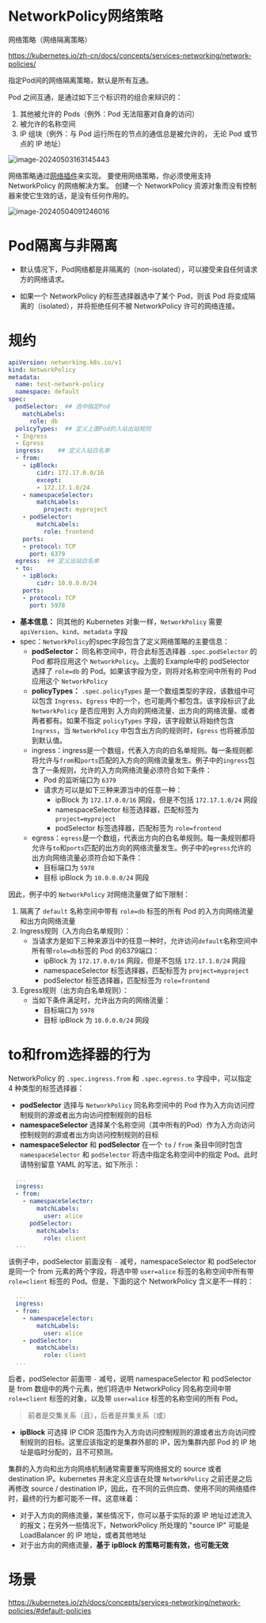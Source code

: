 # NetworkPolicy网络策略

网络策略（网络隔离策略）

https://kubernetes.io/zh-cn/docs/concepts/services-networking/network-policies/

指定Pod间的网络隔离策略，默认是所有互通。

Pod 之间互通，是通过如下三个标识符的组合来辩识的：

1. 其他被允许的 Pods（例外：Pod 无法阻塞对自身的访问）
2. 被允许的名称空间
3. IP 组块（例外：与 Pod 运行所在的节点的通信总是被允许的， 无论 Pod 或节点的 IP 地址）

![image-20240503163145443](https://gitee.com/dongguo4812_admin/image/raw/master/image/202405040906111.png)



网络策略通过[网络插件](https://kubernetes.io/zh-cn/docs/concepts/extend-kubernetes/compute-storage-net/network-plugins/)来实现。 要使用网络策略，你必须使用支持 NetworkPolicy 的网络解决方案。 创建一个 NetworkPolicy 资源对象而没有控制器来使它生效的话，是没有任何作用的。

![image-20240504091246016](https://gitee.com/dongguo4812_admin/image/raw/master/image/202405040913380.png)

# Pod隔离与非隔离

- 默认情况下，Pod网络都是非隔离的（non-isolated），可以接受来自任何请求方的网络请求。

- 如果一个 NetworkPolicy 的标签选择器选中了某个 Pod，则该 Pod 将变成隔离的（isolated），并将拒绝任何不被 NetworkPolicy 许可的网络连接。

# 规约

```yaml
apiVersion: networking.k8s.io/v1
kind: NetworkPolicy
metadata:
  name: test-network-policy
  namespace: default
spec:
  podSelector:  ## 选中指定Pod
    matchLabels:
      role: db
  policyTypes:  ## 定义上面Pod的入站出站规则
  - Ingress
  - Egress
  ingress:    ## 定义入站白名单
  - from:   
    - ipBlock:
        cidr: 172.17.0.0/16
        except:
        - 172.17.1.0/24
    - namespaceSelector:
        matchLabels:
          project: myproject
    - podSelector:
        matchLabels:
          role: frontend
    ports:
    - protocol: TCP
      port: 6379
  egress:  ## 定义出站白名单
  - to:
    - ipBlock:
        cidr: 10.0.0.0/24
    ports:
    - protocol: TCP
      port: 5978
```

- **基本信息：** 同其他的 Kubernetes 对象一样，`NetworkPolicy` 需要 `apiVersion`、`kind`、`metadata` 字段
- spec：`NetworkPolicy`的spec字段包含了定义网络策略的主要信息：
  - **podSelector：** 同名称空间中，符合此标签选择器 `.spec.podSelector` 的 Pod 都将应用这个 `NetworkPolicy`。上面的 Example中的 podSelector 选择了 `role=db` 的 Pod。如果该字段为空，则将对名称空间中所有的 Pod 应用这个 `NetworkPolicy`
  - **policyTypes：** `.spec.policyTypes` 是一个数组类型的字段，该数组中可以包含 `Ingress`、`Egress` 中的一个，也可能两个都包含。该字段标识了此 `NetworkPolicy` 是否应用到 入方向的网络流量、出方向的网络流量、或者两者都有。如果不指定 `policyTypes` 字段，该字段默认将始终包含 `Ingress`，当 `NetworkPolicy` 中包含出方向的规则时，`Egress` 也将被添加到默认值。
  - ingress：ingress是一个数组，代表入方向的白名单规则。每一条规则都将允许与`from`和`ports`匹配的入方向的网络流量发生。例子中的`ingress`包含了一条规则，允许的入方向网络流量必须符合如下条件：
    - Pod 的监听端口为 `6379`
    - 请求方可以是如下三种来源当中的任意一种：
      - ipBlock 为 `172.17.0.0/16` 网段，但是不包括 `172.17.1.0/24` 网段
      - namespaceSelector 标签选择器，匹配标签为 `project=myproject`
      - podSelector 标签选择器，匹配标签为 `role=frontend`
  - egress：`egress`是一个数组，代表出方向的白名单规则。每一条规则都将允许与`to`和`ports`匹配的出方向的网络流量发生。例子中的`egress`允许的出方向网络流量必须符合如下条件：
    - 目标端口为 `5978`
    - 目标 ipBlock 为 `10.0.0.0/24` 网段

因此，例子中的 `NetworkPolicy` 对网络流量做了如下限制：

1. 隔离了 `default` 名称空间中带有 `role=db` 标签的所有 Pod 的入方向网络流量和出方向网络流量
2. Ingress规则（入方向白名单规则）：
   - 当请求方是如下三种来源当中的任意一种时，允许访问`default`名称空间中所有带`role=db`标签的 Pod 的6379端口：
     - ipBlock 为 `172.17.0.0/16` 网段，但是不包括 `172.17.1.0/24` 网段
     - namespaceSelector 标签选择器，匹配标签为 `project=myproject`
     - podSelector 标签选择器，匹配标签为 `role=frontend`
3. Egress规则（出方向白名单规则）：
   - 当如下条件满足时，允许出方向的网络流量：
     - 目标端口为 `5978`
     - 目标 ipBlock 为 `10.0.0.0/24` 网段

# to和from选择器的行为

NetworkPolicy 的 `.spec.ingress.from` 和 `.spec.egress.to` 字段中，可以指定 4 种类型的标签选择器：

- **podSelector** 选择与 `NetworkPolicy` 同名称空间中的 Pod 作为入方向访问控制规则的源或者出方向访问控制规则的目标
- **namespaceSelector** 选择某个名称空间（其中所有的Pod）作为入方向访问控制规则的源或者出方向访问控制规则的目标
- **namespaceSelector** 和 **podSelector** 在一个 `to` / `from` 条目中同时包含 `namespaceSelector` 和 `podSelector` 将选中指定名称空间中的指定 Pod。此时请特别留意 YAML 的写法，如下所示：

```yaml
  ...
  ingress:
  - from:
    - namespaceSelector:
        matchLabels:
          user: alice
      podSelector:
        matchLabels:
          role: client
  ...
```

该例子中，podSelector 前面没有 `-` 减号，namespaceSelector 和 podSelector 是同一个 from 元素的两个字段，将选中带 `user=alice` 标签的名称空间中所有带 `role=client` 标签的 Pod。但是，下面的这个 NetworkPolicy 含义是不一样的：

```yaml
  ...
  ingress:
  - from:
    - namespaceSelector:
        matchLabels:
          user: alice
    - podSelector:
        matchLabels:
          role: client
  ...
```

后者，podSelector 前面带 `-` 减号，说明 namespaceSelector 和 podSelector 是 from 数组中的两个元素，他们将选中 NetworkPolicy 同名称空间中带 `role=client` 标签的对象，以及带 `user=alice` 标签的名称空间的所有 Pod。

> 前者是交集关系（且），后者是并集关系（或）

- **ipBlock** 可选择 IP CIDR 范围作为入方向访问控制规则的源或者出方向访问控制规则的目标。这里应该指定的是集群外部的 IP，因为集群内部 Pod 的 IP 地址是临时分配的，且不可预测。

集群的入方向和出方向网络机制通常需要重写网络报文的 source 或者 destination IP。kubernetes 并未定义应该在处理 `NetworkPolicy` 之前还是之后再修改 source / destination IP，因此，在不同的云供应商、使用不同的网络插件时，最终的行为都可能不一样。这意味着：

- 对于入方向的网络流量，某些情况下，你可以基于实际的源 IP 地址过滤流入的报文；在另外一些情况下，NetworkPolicy 所处理的 "source IP" 可能是 LoadBalancer 的 IP 地址，或者其他地址
- 对于出方向的网络流量，**基于 ipBlock 的策略可能有效，也可能无效**

# 场景

https://kubernetes.io/zh/docs/concepts/services-networking/network-policies/#default-policies

